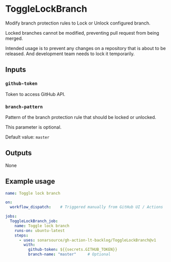 # ToggleLockBranch

Modify branch protection rules to Lock or Unlock configured branch.

Locked branches cannot be modified, preventing pull request from being merged.

Intended usage is to prevent any changes on a repository that is about to be released. And development team needs to lock it temporarily.

## Inputs

### `github-token`

Token to access GitHub API.

### `branch-pattern`

Pattern of the branch protection rule that should be locked or unlocked.

This parameter is optional. 

Default value: `master`

## Outputs

None

## Example usage

```yaml
name: Toggle lock branch

on:
  workflow_dispatch:    # Triggered manually from GitHub UI / Actions

jobs:
  ToggleLockBranch_job:
    name: Toggle lock branch
    runs-on: ubuntu-latest
    steps:
      - uses: sonarsource/gh-action-lt-backlog/ToggleLockBranch@v1
        with:
          github-token: ${{secrets.GITHUB_TOKEN}}
          branch-name: "master"     # Optional
```
